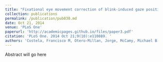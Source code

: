```yaml
---
title: "Fixational eye movement correction of blink-induced gaze position errors."
collection: publications
permalink: /publication/pub030.md
date: Oct 21, 2014
venue: 'PLoS One'
paperurl: 'http://academicpages.github.io/files/paper3.pdf'
citation: 'PLoS One. 2014 Oct 21;9(10):e110889. '
authors: 'Costela, Francisco M, Otero-Millan, Jorge, McCamy, Michael B, Macknik, Stephen L, Troncoso, Xoana G, Najafian Jazi, Ali, Crook, SM, Martinez-Conde, Susana'
---
```

Abstract will go here

